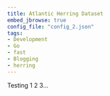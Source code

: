 ```yaml
---
title: Atlantic Herring Dataset
embed_jbrowse: true
config_file: "config_2.json"
tags: 
- Development
- Go
- fast
- Blogging
- herring
---
```


Testing 1 2 3...

